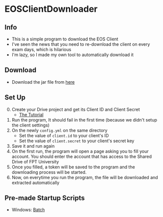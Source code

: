 # EOSClientDownloader
## Info
* This is a simple program to download the EOS Client
* I've seen the news that you need to re-download the client on every exam days, which is hilarious
* I'm lazy, so I made my own tool to automatically download it
## Download
* Download the jar file from [here](https://github.com/HSGamer/EOSClientDownloader/releases/latest)
## Set Up
0. Create your Drive project and get its Client ID and Client Secret
    * [The Tutorial](https://theonetechnologies.com/blog/post/how-to-get-google-app-client-id-and-client-secret)
1. Run the program, It should fail in the first time (because we didn't setup the client settings)
2. On the newly `config.yml` on the same directory
    * Set the value of `client.id` to your client's ID
    * Set the value of `client.secret` to your client's secret key
3. Save it and run again
4. On the first run, the program will open a page asking you to fill your account. You should enter the account that has access to the Shared Drive of FPT University
5. Once you filled, a token will be saved to the program and the downloading process will be started.
6. Now, on everytime you run the program, the file will be downloaded and extracted automatically
## Pre-made Startup Scripts
* Windows: [Batch](./scripts/windows.cmd)